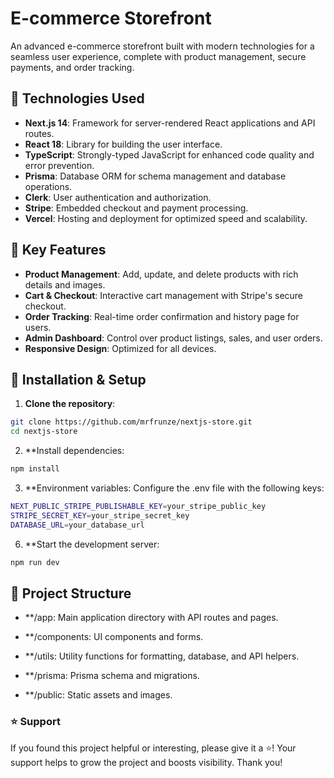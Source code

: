 # E-commerce Storefront

An advanced e-commerce storefront built with modern technologies for a seamless user experience, complete with product management, secure payments, and order tracking.

## 🚀 Technologies Used

- **Next.js 14**: Framework for server-rendered React applications and API routes.
- **React 18**: Library for building the user interface.
- **TypeScript**: Strongly-typed JavaScript for enhanced code quality and error prevention.
- **Prisma**: Database ORM for schema management and database operations.
- **Clerk**: User authentication and authorization.
- **Stripe**: Embedded checkout and payment processing.
- **Vercel**: Hosting and deployment for optimized speed and scalability.

## 📑 Key Features

- **Product Management**: Add, update, and delete products with rich details and images.
- **Cart & Checkout**: Interactive cart management with Stripe's secure checkout.
- **Order Tracking**: Real-time order confirmation and history page for users.
- **Admin Dashboard**: Control over product listings, sales, and user orders.
- **Responsive Design**: Optimized for all devices.

## 🔧 Installation & Setup

1. **Clone the repository**:
```bash
git clone https://github.com/mrfrunze/nextjs-store.git
cd nextjs-store
```

2. **Install dependencies:
```bash
npm install
```

3. **Environment variables: Configure the .env file with the following keys:
```bash
NEXT_PUBLIC_STRIPE_PUBLISHABLE_KEY=your_stripe_public_key
STRIPE_SECRET_KEY=your_stripe_secret_key
DATABASE_URL=your_database_url
```

6. **Start the development server:
```bash
npm run dev
```

## 📂 Project Structure

- **/app: Main application directory with API routes and pages.

- **/components: UI components and forms.

- **/utils: Utility functions for formatting, database, and API helpers.

- **/prisma: Prisma schema and migrations.

- **/public: Static assets and images.

### ⭐️ Support
If you found this project helpful or interesting, please give it a ⭐️! Your support helps to grow the project and boosts visibility. Thank you!

